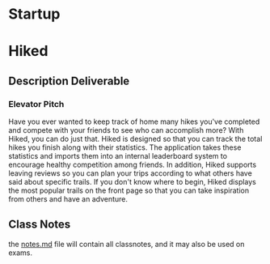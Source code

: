 # Startup
# Hiked
## Description Deliverable
### Elevator Pitch
Have you ever wanted to keep track of home many hikes you've completed and compete with your friends to see who can accomplish more? With Hiked, you can do just that. Hiked is designed so that you can track the total hikes you finish along with their statistics. The application takes these statistics and imports them into an internal leaderboard system to encourage healthy competition among friends. In addition, Hiked supports leaving reviews so you can plan your trips according to what others have said about specific trails. If you don't know where to begin, Hiked displays the most popular trails on the front page so that you can take inspiration from others and have an adventure.

## Class Notes
the [notes.md](https://github.com/kristian-green-byu/startup/blob/main/notes.md) file will contain all classnotes, and it may also be used on exams.
